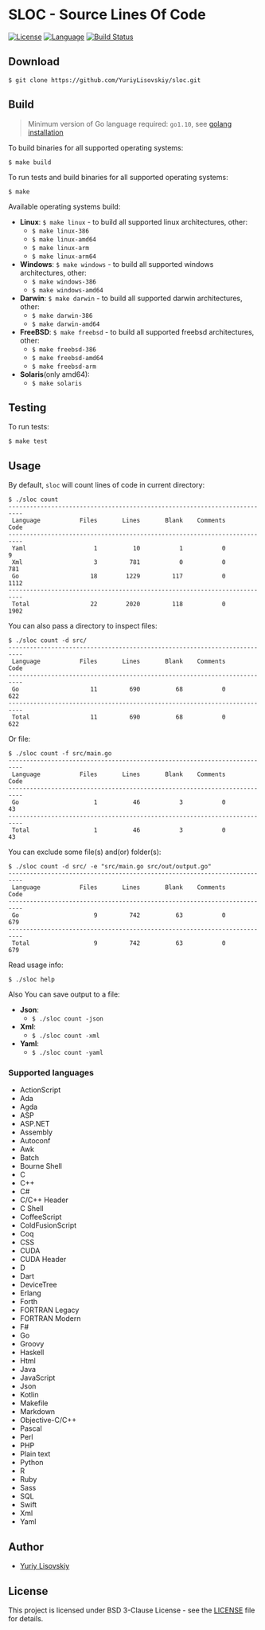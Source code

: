 # SLOC - Source Lines Of Code
[![License](https://img.shields.io/badge/BSD-3--Clause-orange.svg)](LICENSE)
[![Language](https://img.shields.io/badge/Go-1.10-blue.svg)](https://golang.org/)
[![Build Status](https://travis-ci.org/YuriyLisovskiy/sloc.svg?branch=master)](https://travis-ci.org/YuriyLisovskiy/sloc)
## Download
```
$ git clone https://github.com/YuriyLisovskiy/sloc.git
```
## Build
> Minimum version of Go language required: `go1.10`, see [golang installation](https://golang.org/doc/install)

To build binaries for all supported operating systems:
```
$ make build
``` 
To run tests and build binaries for all supported operating systems:
```
$ make
```
Available operating systems build:
* **Linux**: `$ make linux` - to build all supported linux architectures, other:
	* `$ make linux-386`
	* `$ make linux-amd64`
	* `$ make linux-arm`
	* `$ make linux-arm64`
* **Windows**: `$ make windows` - to build all supported windows architectures, other:
	* `$ make windows-386`
	* `$ make windows-amd64`
* **Darwin**: `$ make darwin` - to build all supported darwin architectures, other:
	* `$ make darwin-386`
	* `$ make darwin-amd64`
* **FreeBSD**: `$ make freebsd` - to build all supported freebsd architectures, other:
	* `$ make freebsd-386`
	* `$ make freebsd-amd64`
	* `$ make freebsd-arm`
* **Solaris**(only amd64):
	* `$ make solaris`
## Testing
To run tests:
```
$ make test
```
## Usage
By default, `sloc` will count lines of code in current directory:
```
$ ./sloc count
--------------------------------------------------------------------------
 Language           Files       Lines       Blank    Comments        Code
--------------------------------------------------------------------------
 Yaml                   1          10           1           0           9
 Xml                    3         781           0           0         781
 Go                    18        1229         117           0        1112
--------------------------------------------------------------------------
 Total                 22        2020         118           0        1902
```
You can also pass a directory to inspect files:
```
$ ./sloc count -d src/
--------------------------------------------------------------------------
 Language           Files       Lines       Blank    Comments        Code
--------------------------------------------------------------------------
 Go                    11         690          68           0         622
--------------------------------------------------------------------------
 Total                 11         690          68           0         622

```
Or file:
```
$ ./sloc count -f src/main.go
--------------------------------------------------------------------------
 Language           Files       Lines       Blank    Comments        Code
--------------------------------------------------------------------------
 Go                     1          46           3           0          43
--------------------------------------------------------------------------
 Total                  1          46           3           0          43

```
You can exclude some file(s) and(or) folder(s):
```
$ ./sloc count -d src/ -e "src/main.go src/out/output.go"
--------------------------------------------------------------------------
 Language           Files       Lines       Blank    Comments        Code
--------------------------------------------------------------------------
 Go                     9         742          63           0         679
--------------------------------------------------------------------------
 Total                  9         742          63           0         679

```
Read usage info:
```
$ ./sloc help
```
Also You can save output to a file:
* **Json**: 
	* `$ ./sloc count -json`
* **Xml**:
	* `$ ./sloc count -xml`
* **Yaml**:
	* `$ ./sloc count -yaml`
### Supported languages
* ActionScript
* Ada
* Agda
* ASP
* ASP.NET
* Assembly
* Autoconf
* Awk
* Batch
* Bourne Shell
* C
* C++
* C#
* C/C++ Header
* C Shell
* CoffeeScript
* ColdFusionScript
* Coq
* CSS
* CUDA
* CUDA Header
* D
* Dart
* DeviceTree
* Erlang
* Forth
* FORTRAN Legacy
* FORTRAN Modern
* F#
* Go
* Groovy
* Haskell
* Html
* Java
* JavaScript
* Json
* Kotlin
* Makefile
* Markdown
* Objective-C/C++
* Pascal
* Perl
* PHP
* Plain text
* Python
* R
* Ruby
* Sass
* SQL
* Swift
* Xml
* Yaml
## Author
* [Yuriy Lisovskiy](https://github.com/YuriyLisovskiy)
## License
 This project is licensed under BSD 3-Clause License - see the [LICENSE](LICENSE) file for details.
